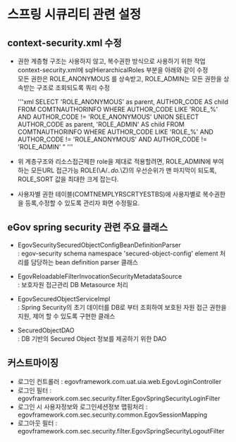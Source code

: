 # 스프링 시큐리티 관련 설정
  
## context-security.xml 수정
  
* 권한 계층형 구조는 사용하지 않고, 복수권한 방식으로 사용하기 위한 작업   
  context-security.xml에 sqlHierarchicalRoles 부분을 아래와 같이 수정   
  모든 권한은 ROLE_ANONYMOUS 를 상속받고, ROLE_ADMIN는 모든 권한을 상속받는 구조로 조회되도록 쿼리 수정
      
	'''xml
      SELECT 'ROLE_ANONYMOUS' as parent, AUTHOR_CODE AS child
		  FROM COMTNAUTHORINFO
		 WHERE AUTHOR_CODE LIKE 'ROLE_%'
		   AND AUTHOR_CODE != 'ROLE_ANONYMOUS'
	    UNION
		SELECT AUTHOR_CODE as parent, 'ROLE_ADMIN' AS child
		  FROM COMTNAUTHORINFO
		 WHERE AUTHOR_CODE LIKE 'ROLE_%'
		   AND AUTHOR_CODE != 'ROLE_ANONYMOUS'
		   AND AUTHOR_CODE != 'ROLE_ADMIN' "
	'''
	
* 위 계층구조와 리소스접근제한 role을 제대로 적용할려면, ROLE_ADMIN에 부여하는 모든URL 접근가능 ROLE(\A/.*\.do.*\Z)의 우선순위가 맨 마지막이 되도록, ROLE_SORT 값을 최대한 크게 잡는다.
    
* 사용자별 권한 테이블(COMTNEMPLYRSCRTYESTBS)에 사용자별로 복수권한을 등록,수정할 수 있도록 관리자 화면 수정필요.
     
## eGov spring security 관련 주요 클래스
  
* EgovSecuritySecuredObjectConfigBeanDefinitionParser   
  : egov-security schema namespace 'secured-object-config' element 처리를 담당하는 bean definition parser 클래스
  	  
* EgovReloadableFilterInvocationSecurityMetadataSource   
  : 보호자원 접근관리 DB Metasource 처리
  	  
* EgovSecuredObjectServiceImpl      
  : Spring Security의 초기 데이터를 DB로 부터 조회하여 보호된 자원 접근 권한을 지원, 제어 할 수 있도록 구현한 클래스
  	  
* SecuredObjectDAO   
  : DB 기반의 Secured Object 정보를 제공하기 위한 DAO

## 커스트마이징
* 로그인 컨트롤러 : egovframework.com.uat.uia.web.EgovLoginController
* 로그인 필터 : egovframework.com.sec.security.filter.EgovSpringSecurityLoginFilter
* 로그인 시 사용자정보와 로그인세션정보 맵핑처리 : egovframework.com.sec.security.common.EgovSessionMapping
* 로그아웃 필터 : egovframework.com.sec.security.filter.EgovSpringSecurityLogoutFilter


  	  
  	  
